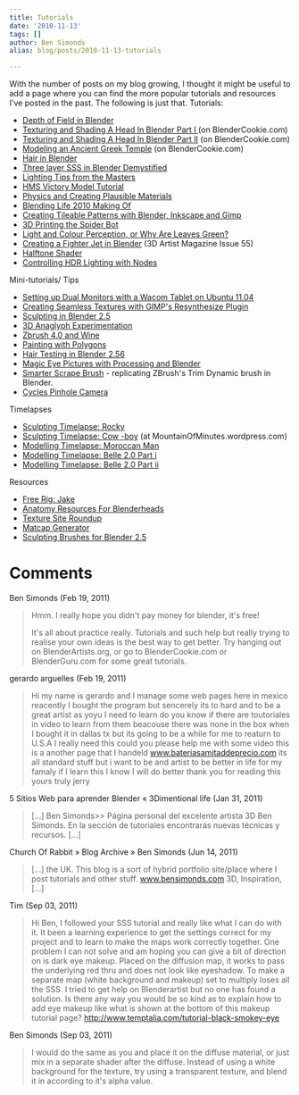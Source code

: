 ```yaml
---
title: Tutorials
date: '2010-11-13'
tags: []
author: Ben Simonds
alias: blog/posts/2010-11-13-tutorials

---
```


With the number of posts on my blog growing, I thought it might be useful to add a page where you can find the more popular tutorials and resources I've posted in the past. The following is just that. Tutorials: 

  * [Depth of Field in Blender](http://bensimonds.com/2011/06/01/depth-of-field-in-blender/)
  * [Texturing and Shading A Head In Blender Part I ](http://bensimonds.com/2011/05/25/blender-cookie-tutorial-texturing-and-rendering-a-head-in-blender/)(on BlenderCookie.com)
  * [Texturing and Shading A Head In Blender Part II](http://www.blendercookie.com/2011/06/01/texturing-and-rendering-an-elf-head-in-blender-part-02/) (on BlenderCookie.com)
  * [Modeling an Ancient Greek Temple](http://cgcookie.com/blender/cgc-series/modeling-a-greek-temple-in-blender/) (on BlenderCookie.com)
  * [Hair in Blender](http://bensimonds.com/2011/02/17/hair-in-blender/)
  * [Three layer SSS in Blender Demystified](http://bensimonds.com/2010/05/31/three-layer-sss-in-blender-demystified/)
  * [Lighting Tips from the Masters](http://bensimonds.com/2010/06/03/lighting-tips-from-the-masters/)
  * [HMS Victory Model Tutorial](http://bensimonds.com/2009/03/18/hms-victory-model-tutorial/)
  * [Physics and Creating Plausible Materials](http://bensimonds.com/2010/08/27/plausiblematerials/)
  * [Blending Life 2010 Making Of](http://bensimonds.com/2010/02/24/blending-life-2010/#more-388)
  * [Creating Tileable Patterns with Blender, Inkscape and Gimp](http://bensimonds.com/2009/07/06/creating-tileable-patterns-with-gimp-inkscape-and-blender/)
  * [3D Printing the Spider Bot](http://bensimonds.com/2013/06/18/3d-printing-the-spider-bot/)
  * [Light and Colour Perception, or Why Are Leaves Green?](http://bensimonds.com/2013/05/30/light-and-colour-perception-or-why-are-leaves-green/)
  * [Creating a Fighter Jet in Blender](http://www.3dartistonline.com/news/2013/05/3d-artist-issue-55-out-today/) (3D Artist Magazine Issue 55)
  * [Halftone Shader](http://bensimonds.com/2013/02/14/halftone-shader/)
  * [Controlling HDR Lighting with Nodes](http://t.co/YN7OnwZqHS)

Mini-tutorials/ Tips 
  * [Setting up Dual Monitors with a Wacom Tablet on Ubuntu 11.04](http://bensimonds.com/2011/05/25/setting-up-dual-monitors-with-a-wacom-tablet-on-ubuntu-11-04/)
  * [Creating Seamless Textures with GIMP's Resynthesize Plugin](http://bensimonds.com/2011/05/12/mini-tutorial-creating-seamless-textures-with-gimps-resynthesize-plugin/)
  * [Sculpting in Blender 2.5](http://bensimonds.com/2010/07/29/blender-2-5-sculpting/)
  * [3D Anaglyph Experimentation](http://bensimonds.com/2010/06/21/3d-anaglyph-experimentation/)
  * [Zbrush 4.0 and Wine](http://bensimonds.com/2010/10/20/zbrush-4-0-and-wine/)
  * [Painting with Polygons](http://bensimonds.com/2009/07/29/painting-with-polygons/)
  * [Hair Testing in Blender 2.56](http://bensimonds.com/2011/02/02/hair-testing-in-blender-2-56/)
  * [Magic Eye Pictures with Processing and Blender](http://bensimonds.com/2013/06/07/magic-eye-pictures-with-processing-and-blender/)
  * [Smarter Scrape Brush](http://bensimonds.com/2013/05/01/smarter-scrape-brush/) \- replicating ZBrush's Trim Dynamic brush in Blender.
  * [Cycles Pinhole Camera ](http://bensimonds.com/2013/03/04/cycles-experiment-pinhole-camera/)

Timelapses 
  * [Sculpting Timelapse: Rocky](http://bensimonds.com/2010/10/14/rocky/)
  * [Sculpting Timelapse: Cow -boy](http://mountainofminutes.wordpress.com/2011/07/18/cow-boy/) (at MountainOfMinutes.wordpress.com)
  * [Modelling Timelapse: Moroccan Man](http://bensimonds.com/2010/06/16/modelling-timelapse/)
  * [Modelling Timelapse: Belle 2.0 Part i](http://bensimonds.com/2009/07/04/modelling-timelapse-belle-2-0/)
  * [Modelling Timelapse: Belle 2.0 Part ii](http://bensimonds.com/2009/07/10/modeling-timelapse-belle-2-0-part-ii/)

Resources 
  * [Free Rig: Jake](http://bensimonds.com/2011/03/28/free-rig-jake/)
  * [Anatomy Resources For Blenderheads](http://bensimonds.com/2010/08/18/anatomy-resources-for-blenderheads/)
  * [Texture Site Roundup](http://bensimonds.com/2010/11/11/texture-site-roundup/)
  * [Matcap Generator](http://bensimonds.com/2010/07/30/matcap-generator/)
  * [Sculpting Brushes for Blender 2.5](http://bensimonds.com/2010/11/26/sculpting-brushes-for-blender-2-5/)







# Comments


Ben Simonds (Feb 19, 2011)
> Hmm. I really hope you didn't pay money for blender, it's free!
> 
> It's all about practice really. Tutorials and such help but really trying to realise your own ideas is the best way to get better. Try hanging out on BlenderArtists.org, or go to BlenderCookie.com or BlenderGuru.com for some great tutorials.

gerardo arguelles (Feb 19, 2011)
> Hi  my name is gerardo and I manage some web pages here in mexico reacently I bought the program but sencerely  its to hard and to be a great artist as yoyu I need to learn do you know  if there are toutoriales in video to learn from them beacouse there was none in the box when I bought it in dallas tx but its going to be a while  for me to reaturn to U.S.A I really need this could you please help me with some video this is a another page that I handeld www.bateriasamitaddeprecio.com its all standard stuff but i want to be and artist to be better in life  for my famaly if I learn this  I know I will do better
>  thank you for reading this
>  yours truly
>  jerry

5 Sitios Web para aprender Blender &laquo; 3Dimentional life (Jan 31, 2011)
> [...] Ben Simonds&gt;&gt; Página personal del excelente artista 3D Ben Simonds. En la sección de tutoriales encontrarás nuevas técnicas y recursos. [...]

Church Of Rabbit &raquo; Blog Archive &raquo; Ben Simonds (Jun 14, 2011)
> [...] the UK. This blog is a sort of hybrid portfolio site/place where I post tutorials and other stuff. www.bensimonds.com  3D, Inspiration, [...]

Tim (Sep 03, 2011)
> Hi Ben,
> I followed your SSS tutorial and really like what I can do with it. It been a learning experience to get the settings correct for my project and to learn to make the maps work correctly together. One problem I can not solve and am hoping you can give a bit of direction on is dark eye makeup. Placed on the diffusion map, it works to pass the underlying red thru and does not look like eyeshadow. To make a separate map (white background and makeup) set to multiply loses all the SSS. I tried to get help on Blenderartist but no one has found a solution. Is there any way you would be so kind as to explain how to add eye makeup like what is shown at the bottom of this makeup tutorial page?   http://www.temptalia.com/tutorial-black-smokey-eye

Ben Simonds (Sep 03, 2011)
> I would do the same as you and place it on the diffuse material, or just mix in a separate shader after the diffuse. Instead of using a white background for the texture, try using a transparent texture, and blend it in according to it's alpha value.
